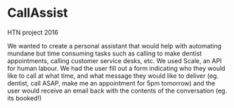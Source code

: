 # CallAssist
HTN project 2016

We wanted to create a personal assistant that would help with automating mundane but time consuming tasks such as calling to 
make dentist appointments, calling customer service desks, etc. We used Scale, an API for human labour. We had the user fill 
out a form indicating who they would like to call at what time, and what message they would like to deliver (eg. dentist, call ASAP, 
make me an appointment for 5pm tomorrow) and the user would receive an email back with the contents of the conversation (eg. its booked!)

